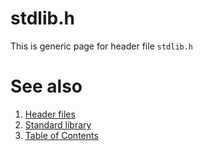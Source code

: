 # stdlib.h
This is generic page for header file `stdlib.h`
# See also
1. [Header files](README.md)
2. [Standard library](../README.md)
3. [Table of Contents](../../README.md)
